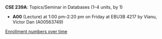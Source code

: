 **CSE 239A**: Topics/Seminar in Databases (1–4 units, by 1)

- **A00** (Lecture) at 1:00 pm–2:20 pm on Friday at EBU3B 4217 by Vianu, Victor Dan (A00563749)

[Enrollment numbers over time](./CSE239A.tsv)
